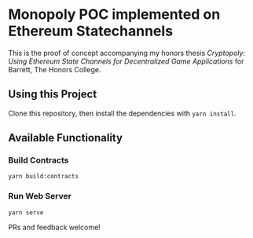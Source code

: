 # Monopoly POC implemented on Ethereum Statechannels

This is the proof of concept accompanying my honors thesis *Cryptopoly: Using Ethereum State Channels for Decentralized Game Applications* for Barrett, The Honors College.

## Using this Project

Clone this repository, then install the dependencies with `yarn install`. 

## Available Functionality

### Build Contracts

`yarn build:contracts`

### Run Web Server

`yarn serve`

PRs and feedback welcome!
